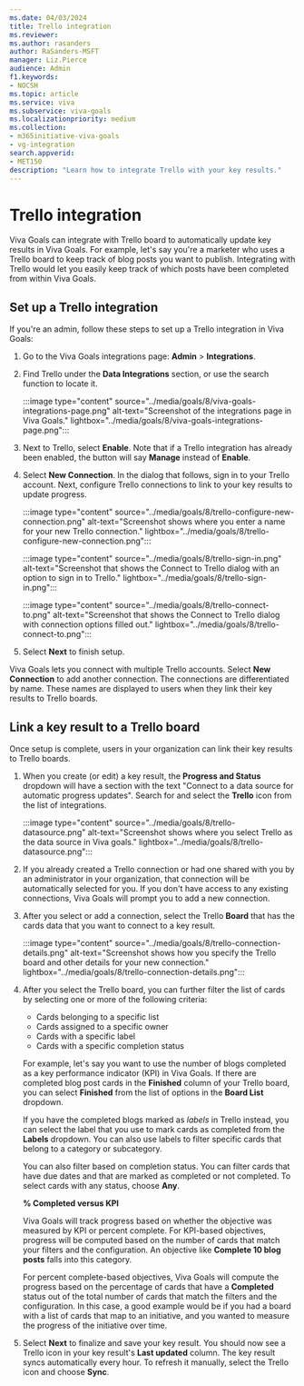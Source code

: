 ```yaml
---
ms.date: 04/03/2024
title: Trello integration
ms.reviewer: 
ms.author: rasanders
author: RaSanders-MSFT
manager: Liz.Pierce
audience: Admin
f1.keywords:
- NOCSH
ms.topic: article
ms.service: viva
ms.subservice: viva-goals
ms.localizationpriority: medium
ms.collection:  
- m365initiative-viva-goals
- vg-integration
search.appverid:
- MET150
description: "Learn how to integrate Trello with your key results."
---
```


# Trello integration

Viva Goals can integrate with Trello board to automatically update key results in Viva Goals. For example, let's say you're a marketer who uses a Trello board to keep track of blog posts you want to publish. Integrating with Trello would let you easily keep track of which posts have been completed from within Viva Goals.

## Set up a Trello integration

If you're an admin, follow these steps to set up a Trello integration in Viva Goals:

1. Go to the Viva Goals integrations page:  **Admin** > **Integrations**.

1. Find Trello under the **Data Integrations** section, or use the search function to locate it.

    :::image type="content" source="../media/goals/8/viva-goals-integrations-page.png" alt-text="Screenshot of the integrations page in Viva Goals." lightbox="../media/goals/8/viva-goals-integrations-page.png":::

1. Next to Trello, select **Enable**. Note that if a Trello integration has already been enabled, the button will say **Manage** instead of **Enable**.

1. Select **New Connection**. In the dialog that follows, sign in to your Trello account. Next, configure Trello connections to link to your key results to update progress.

     :::image type="content" source="../media/goals/8/trello-configure-new-connection.png" alt-text="Screenshot shows where you enter a name for your new Trello connection." lightbox="../media/goals/8/trello-configure-new-connection.png":::

     :::image type="content" source="../media/goals/8/trello-sign-in.png" alt-text="Screenshot that shows the Connect to Trello dialog with an option to sign in to Trello." lightbox="../media/goals/8/trello-sign-in.png":::

     :::image type="content" source="../media/goals/8/trello-connect-to.png" alt-text="Screenshot that shows the Connect to Trello dialog with connection options filled out." lightbox="../media/goals/8/trello-connect-to.png":::

1. Select **Next** to finish setup.

Viva Goals lets you connect with multiple Trello accounts. Select **New Connection** to add another connection. The connections are differentiated by name. These names are displayed to users when they link their key results to Trello boards.

## Link a key result to a Trello board

Once setup is complete, users in your organization can link their key results to Trello boards.

1. When you create (or edit) a key result, the **Progress and Status** dropdown will have a section with the text "Connect to a data source for automatic progress updates". Search for and select the **Trello** icon from the list of integrations.

    :::image type="content" source="../media/goals/8/trello-datasource.png" alt-text="Screenshot shows where you select Trello as the data source in Viva goals." lightbox="../media/goals/8/trello-datasource.png":::

1. If you already created a Trello connection or had one shared with you by an administrator in your organization, that connection will be automatically selected for you. If you don't have access to any existing connections, Viva Goals will prompt you to add a new connection.

1. After you select or add a connection, select the Trello **Board** that has the cards data that you want to connect to a key result.

    :::image type="content" source="../media/goals/8/trello-connection-details.png" alt-text="Screenshot shows how you specify the Trello board and other details for your new connection." lightbox="../media/goals/8/trello-connection-details.png":::

1. After you select the Trello board, you can further filter the list of cards by selecting one or more of the following criteria:

    - Cards belonging to a specific list
    - Cards assigned to a specific owner
    - Cards with a specific label
    - Cards with a specific completion status

    For example, let's say you want to use the number of blogs completed as a key performance indicator (KPI) in Viva Goals. If there are completed blog post cards in the **Finished** column of your Trello board, you can select **Finished** from the list of options in the **Board List** dropdown.

    If you have the completed blogs marked as *labels* in Trello instead, you can select the label that you use to mark cards as completed from the **Labels** dropdown. You can also use labels to filter specific cards that belong to a category or subcategory.

    You can also filter based on completion status. You can filter cards that have due dates and that are marked as completed or not completed. To select cards with any status, choose **Any**.

    **% Completed versus KPI**

    Viva Goals will track progress based on whether the objective was measured by KPI or percent complete. For KPI-based objectives, progress will be computed based on the number of cards that match your filters and the configuration. An objective like **Complete 10 blog posts** falls into this category.

    For percent complete-based objectives, Viva Goals will compute the progress based on the percentage of cards that have a **Completed** status out of the total number of cards that match the filters and the configuration. In this case, a good example would be if you had a board with a list of cards that map to an initiative, and you wanted to measure the progress of the initiative over time.

1. Select **Next** to finalize and save your key result. You should now see a Trello icon in your key result's **Last updated** column. The key result syncs automatically every hour. To refresh it manually, select the Trello icon and choose **Sync**.
